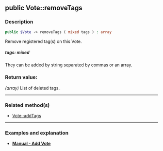 ## public Vote::removeTags

### Description    

```php
public $Vote -> removeTags ( mixed tags ) : array
```

Remove registered tag(s) on this Vote.
    

##### **tags:** *mixed*   
They can be added by string separated by commas or an array.    


### Return value:   

*(array)* List of deleted tags.


---------------------------------------

### Related method(s)      

* [Vote::addTags](../Vote%20Class/public%20Vote--addTags.md)    

---------------------------------------

### Examples and explanation

* **[Manual - Add Vote](https://github.com/julien-boudry/Condorcet/wiki/II-%23-B.-Vote-management-%23-1.-Add-Vote)**    
